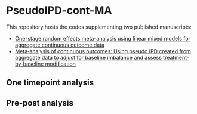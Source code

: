 # PseudoIPD-cont-MA

This repository hosts the codes supplementing two published manuscripts:

*  [One-stage random effects meta-analysis using linear mixed models for aggregate continuous outcome data](https://doi.org/10.1002/jrsm.1331)
*  [Meta‐analysis of continuous outcomes: Using pseudo IPD created from aggregate data to adjust for baseline imbalance and assess treatment‐by‐baseline modification]( https://doi.org/10.1002/jrsm.1434)

## One timepoint analysis 


## Pre-post analysis
